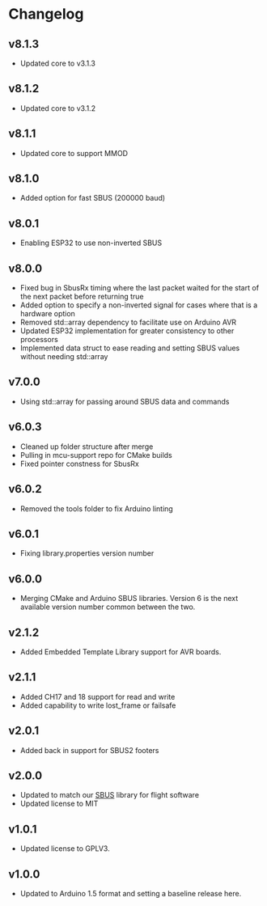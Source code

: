 # Changelog

## v8.1.3
- Updated core to v3.1.3

## v8.1.2
- Updated core to v3.1.2

## v8.1.1
- Updated core to support MMOD

## v8.1.0
- Added option for fast SBUS (200000 baud)

## v8.0.1
- Enabling ESP32 to use non-inverted SBUS

## v8.0.0
- Fixed bug in SbusRx timing where the last packet waited for the start of the next packet before returning true
- Added option to specify a non-inverted signal for cases where that is a hardware option
- Removed std::array dependency to facilitate use on Arduino AVR
- Updated ESP32 implementation for greater consistency to other processors
- Implemented data struct to ease reading and setting SBUS values without needing std::array

## v7.0.0
- Using std::array for passing around SBUS data and commands

## v6.0.3
- Cleaned up folder structure after merge
- Pulling in mcu-support repo for CMake builds
- Fixed pointer constness for SbusRx

## v6.0.2
- Removed the tools folder to fix Arduino linting

## v6.0.1
- Fixing library.properties version number

## v6.0.0
- Merging CMake and Arduino SBUS libraries. Version 6 is the next available version number common between the two.

## v2.1.2
- Added Embedded Template Library support for AVR boards.

## v2.1.1
- Added CH17 and 18 support for read and write
- Added capability to write lost_frame or failsafe

## v2.0.1
- Added back in support for SBUS2 footers

## v2.0.0
- Updated to match our [SBUS](https://github.com/bolderflight/sbus) library for flight software
- Updated license to MIT

## v1.0.1
- Updated license to GPLV3.

## v1.0.0
- Updated to Arduino 1.5 format and setting a baseline release here.
